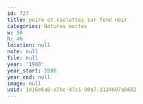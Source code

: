 ```yaml
---
id: 727
title: poire et violettes sur fond noir
categories: Natures mortes
w: 50
h: 46
location: null
note: null
file: null
year: '1988'
year_start: 1988
year_end: null
image: null
uuid: 1e16e6a8-a7bc-47c1-90a7-3124607a5682
---
```



